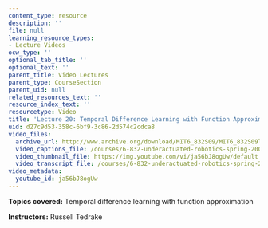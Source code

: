 ```yaml
---
content_type: resource
description: ''
file: null
learning_resource_types:
- Lecture Videos
ocw_type: ''
optional_tab_title: ''
optional_text: ''
parent_title: Video Lectures
parent_type: CourseSection
parent_uid: null
related_resources_text: ''
resource_index_text: ''
resourcetype: Video
title: 'Lecture 20: Temporal Difference Learning with Function Approximation'
uid: d27c9d53-358c-6bf9-3c86-2d574c2cdca8
video_files:
  archive_url: http://www.archive.org/download/MIT6_832S09/MIT6_832S09lec20_300k.mp4
  video_captions_file: /courses/6-832-underactuated-robotics-spring-2009/172b03f02c5759ffa91a42e1bc653531_ja56bJ8ogUw.vtt
  video_thumbnail_file: https://img.youtube.com/vi/ja56bJ8ogUw/default.jpg
  video_transcript_file: /courses/6-832-underactuated-robotics-spring-2009/e5c60ab87fda2593c6e63d5956a1bda3_ja56bJ8ogUw.pdf
video_metadata:
  youtube_id: ja56bJ8ogUw
---
```


**Topics covered:** Temporal difference learning with function approximation

**Instructors:** Russell Tedrake